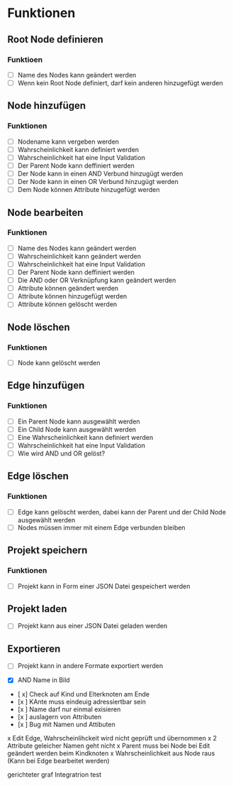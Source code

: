 # Funktionen
## Root Node definieren
### Funktioen
- [ ] Name des Nodes kann geändert werden
- [ ] Wenn kein Root Node definiert, darf kein anderen hinzugefügt werden
## Node hinzufügen
### Funktionen
- [ ] Nodename kann vergeben werden
- [ ] Wahrscheinlichkeit kann definiert werden
- [ ] Wahrscheinlichkeit hat eine Input Validation
- [ ] Der Parent Node kann deffiniert werden
- [ ] Der Node kann in einen AND Verbund hinzugügt werden
- [ ] Der Node kann in einen OR Verbund hinzugügt werden
- [ ] Dem Node können Attribute hinzugefügt werden
## Node bearbeiten
### Funktionen
- [ ] Name des Nodes kann geändert werden
- [ ] Wahrscheinlichkeit kann geändert werden
- [ ] Wahrscheinlichkeit hat eine Input Validation
- [ ] Der Parent Node kann deffiniert werden
- [ ] Die AND oder OR Verknüpfung kann geändert werden
- [ ] Attribute können geändert werden
- [ ] Attribute können hinzugefügt werden
- [ ] Attribute können gelöscht werden
## Node löschen
### Funktionen
- [ ] Node kann gelöscht werden
## Edge hinzufügen
### Funktionen
- [ ] Ein Parent Node kann ausgewählt werden
- [ ] Ein Child Node kann ausgewählt werden
- [ ] Eine Wahrscheinlichkeit kann definiert werden
- [ ] Wahrscheinlichkeit hat eine Input Validation
- [ ] Wie wird AND und OR gelöst?
## Edge löschen
### Funktionen
- [ ] Edge kann gelöscht werden, dabei kann der Parent und der Child Node ausgewählt werden
- [ ] Nodes müssen immer mit einem Edge verbunden bleiben
## Projekt speichern
### Funktionen
- [ ] Projekt kann in Form einer JSON Datei gespeichert werden
## Projekt laden
- [ ] Projekt kann aus einer JSON Datei geladen werden
## Exportieren
- [ ] Projekt kann in andere Formate exportiert werden

- [x] AND Name in Bild
- [ x] Check auf Kind und Elterknoten am Ende
- [x ] KAnte muss eindeuig adressiertbar sein
- [x ] Name darf nur einmal exisieren
- [x ] auslagern von Attributen
- [x ] Bug mit Namen und Attibuten

x Edit Edge, Wahrscheinlihckeit wird nicht geprüft und übernommen
x 2 Attribute geleicher Namen geht nicht
x Parent muss bei Node bei Edit geändert werden beim Kindknoten
x Wahrscheinlichkeit aus Node raus (Kann bei Edge bearbeitet werden)

gerichteter graf Integratrion test
